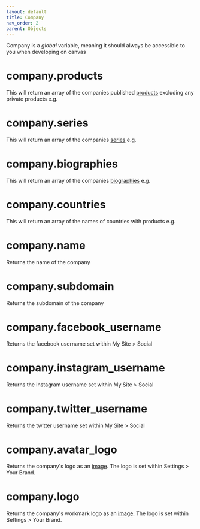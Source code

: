 ```yaml
---
layout: default
title: Company
nav_order: 2
parent: Objects
---
```


Company is a _global_ variable, meaning it should always be accessible to you when developing on canvas

# company.products

This will return an array of the companies published [products](undefined) excluding any private products
e.g.

# company.series

This will return an array of the companies [series](undefined)
e.g.

# company.biographies

This will return an array of the companies [biographies](undefined)
e.g.

# company.countries

This will return an array of the names of countries with products
e.g.

# company.name

Returns the name of the company

# company.subdomain

Returns the subdomain of the company

# company.facebook_username

Returns the facebook username set within My Site > Social

# company.instagram_username

Returns the instagram username set within My Site > Social

# company.twitter_username

Returns the twitter username set within My Site > Social

# company.avatar_logo

Returns the company's logo as an [image](undefined). The logo is set within Settings > Your Brand.

# company.logo

Returns the company's workmark logo as an [image](undefined). The logo is set within Settings > Your Brand.

